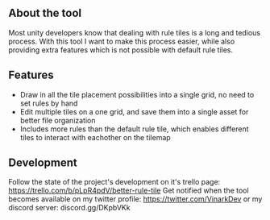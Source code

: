 ## About the tool
Most unity developers know that dealing with rule tiles is a long and tedious process. With this tool I want to make this process easier, while also providing extra features which is not possible with default rule tiles.

## Features
- Draw in all the tile placement possibilities into a single grid, no need to set rules by hand
- Edit multiple tiles on a one grid, and save them into a single asset for better file organization
- Includes more rules than the default rule tile, which enables different tiles to interact with eachother on the tilemap

## Development
Follow the state of the project's development on it's trello page: https://trello.com/b/pLpR4pdV/better-rule-tile
Get notified when the tool becomes available on my twitter profile: https://twitter.com/VinarkDev or my discord server: discord.gg/DKpbVKk